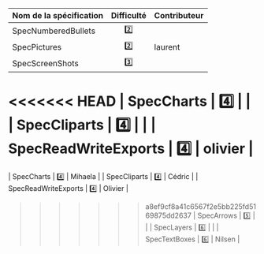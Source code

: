 | Nom de la spécification | Difficulté | Contributeur |
| ----------------------- | :--------: | ------------ |
| SpecNumberedBullets     | :two:      |              |
| SpecPictures            | :two:      | laurent      |
| SpecScreenShots         | :three:    |              |
<<<<<<< HEAD
| SpecCharts              | :four:     |              |
| SpecCliparts            | :four:     |              |
| SpecReadWriteExports    | :four:     | olivier      |
=======
| SpecCharts              | :four:     | Mihaela      |
| SpecCliparts            | :four:     | Cédric       |
| SpecReadWriteExports    | :four:     | Olivier      |
>>>>>>> a8ef9cf8a41c6567f2e5bb225fd5169875dd2637
| SpecArrows              | :five:     |              |
| SpecLayers              | :six:      |              |
| SpecTextBoxes           | :six:      | Nilsen       | 
